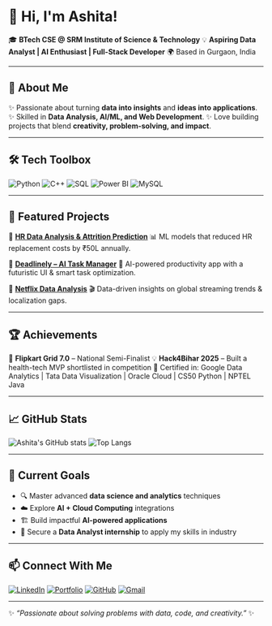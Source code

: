 
# 👋 Hi, I'm Ashita!

🎓 **BTech CSE @ SRM Institute of Science & Technology**
💡 **Aspiring Data Analyst | AI Enthusiast | Full-Stack Developer**
🌍 Based in Gurgaon, India

---

## 🌟 About Me

✨ Passionate about turning **data into insights** and **ideas into applications**.
✨ Skilled in **Data Analysis, AI/ML, and Web Development**.
✨ Love building projects that blend **creativity, problem-solving, and impact**.

---

## 🛠️ Tech Toolbox

![Python](https://img.shields.io/badge/Python-3776AB?style=for-the-badge\&logo=python\&logoColor=white)
![C++](https://img.shields.io/badge/C++-00599C?style=for-the-badge\&logo=c%2B%2B\&logoColor=white)
![SQL](https://img.shields.io/badge/SQL-336791?style=for-the-badge\&logo=postgresql\&logoColor=white)
![Power BI](https://img.shields.io/badge/PowerBI-F2C811?style=for-the-badge\&logo=power-bi\&logoColor=black)
![MySQL](https://img.shields.io/badge/MySQL-005C84?style=for-the-badge\&logo=mysql\&logoColor=white)

---

## 🚀 Featured Projects

🔹 [**HR Data Analysis & Attrition Prediction**](https://github.com/ashxta/HR-Data-Analytics-ML)
📊 ML models that reduced HR replacement costs by ₹50L annually.

🔹 [**Deadlinely – AI Task Manager**](https://github.com/ashxta/Deadlinely)
🤖 AI-powered productivity app with a futuristic UI & smart task optimization.

🔹 [**Netflix Data Analysis**](https://github.com/ashxta/Netflix-Data-Analysis)
🎬 Data-driven insights on global streaming trends & localization gaps.

---

## 🏆 Achievements

🏅 **Flipkart Grid 7.0** – National Semi-Finalist
💡 **Hack4Bihar 2025** – Built a health-tech MVP shortlisted in competition
📜 Certified in: Google Data Analytics | Tata Data Visualization | Oracle Cloud | CS50 Python | NPTEL Java

---

## 📈 GitHub Stats

![Ashita's GitHub stats](https://github-readme-stats.vercel.app/api?username=ashxta\&show_icons=true\&theme=radical)
![Top Langs](https://github-readme-stats.vercel.app/api/top-langs/?username=ashxta\&layout=compact\&theme=radical)

---

## 🌱 Current Goals

* 🔍 Master advanced **data science and analytics** techniques
* ☁️ Explore **AI + Cloud Computing** integrations
* 🏗️ Build impactful **AI-powered applications**
* 🎯 Secure a **Data Analyst internship** to apply my skills in industry

---

## 📫 Connect With Me

[![LinkedIn](https://img.shields.io/badge/LinkedIn-0A66C2?style=for-the-badge\&logo=linkedin\&logoColor=white)](https://www.linkedin.com/in/ashita-a-602001282/)
[![Portfolio](https://img.shields.io/badge/Portfolio-FF7139?style=for-the-badge\&logo=Firefox-Browser\&logoColor=white)](https://portfolio-ashita.vercel.app/)
[![GitHub](https://img.shields.io/badge/GitHub-181717?style=for-the-badge\&logo=github\&logoColor=white)](https://github.com/ashxta)
[![Gmail](https://img.shields.io/badge/Email-D14836?style=for-the-badge\&logo=gmail\&logoColor=white)](mailto:eeshosingh@gmail.com)

---

✨ *“Passionate about solving problems with data, code, and creativity.”* ✨


